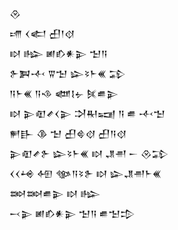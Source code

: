<div class='block'>
<div class='line'>𒊮</div>
<div class='line'>𒋬 𒌋𒅗 𒌷𒁹𒋼</div>
<div class='line'>𒊭 𒈗 𒅖𒁓𒀭𒉌 𒈠𒀀</div>
<div class='line'>𒉿𒀉𒋾 𒐊𒈠 𒇽𒂟𒈨𒌍 𒁉</div>
<div class='line'>𒀀𒈨𒌍 𒀀𒈾 𒅘𒋙𒉡 𒍮𒌑𒉌</div>
<div class='line'>𒊭 𒉌𒊏𒍦𒌋𒉌 𒋫𒊑𒍢 𒀀 𒌑 𒋾𒈠</div>
<div class='line'>𒂍𒃲 𒆠 𒈠 𒌷𒄵𒋼 𒌷𒀀𒋼</div>
<div class='line'>𒉌𒊏𒍦𒉿 𒇽𒂟𒈨𒌍 𒊭 𒂗𒉣 𒀸 𒊮𒁉</div>
<div class='line'>𒌋𒌋𒆲 𒅇 𒀲𒀀𒂟𒉿 𒊭 𒇽𒂗𒉣𒈨𒌍</div>
<div class='line'>𒇷𒇷𒌑𒉌 𒊭 𒈗</div>
<div class='line'>𒁁𒉌 𒅖𒁓𒀭𒉌 𒈠𒀀 𒌑𒈠𒄠</div>
</div>